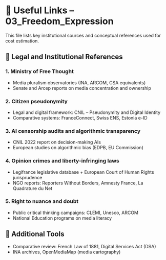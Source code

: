 # 🔗 Useful Links – 03_Freedom_Expression

This file lists key institutional sources and conceptual references used for cost estimation.

## 📘 Legal and Institutional References

### 1. Ministry of Free Thought
- Media pluralism observatories (INA, ARCOM, CSA equivalents)
- Senate and Arcep reports on media concentration and ownership

### 2. Citizen pseudonymity
- Legal and digital framework: CNIL – Pseudonymity and Digital Identity
- Comparative systems: FranceConnect, Swiss ENS, Estonia e-ID

### 3. AI censorship audits and algorithmic transparency
- CNIL 2022 report on decision-making AIs
- European studies on algorithmic bias (EDPB, EU Commission)

### 4. Opinion crimes and liberty-infringing laws
- Legifrance legislative database + European Court of Human Rights jurisprudence
- NGO reports: Reporters Without Borders, Amnesty France, La Quadrature du Net

### 5. Right to nuance and doubt
- Public critical thinking campaigns: CLEMI, Unesco, ARCOM
- National Education programs on media literacy

## 🧰 Additional Tools

- Comparative review: French Law of 1881, Digital Services Act (DSA)
- INA archives, OpenMediaMap (media cartography)
